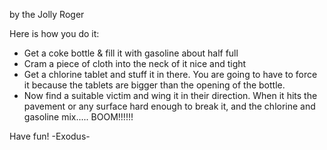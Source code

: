 by the Jolly Roger

Here is how you do it:

- Get a coke bottle & fill it with gasoline about half full
- Cram a piece of cloth into the neck of it nice and tight
- Get a chlorine tablet and stuff it in there. You are going to have
to force it because the tablets are bigger than the opening of the 
bottle. 
- Now find a suitable victim and wing it in their direction. When it 
hits the pavement or any surface hard enough to break it, and the chlorine
and gasoline mix..... BOOM!!!!!!

Have fun!                                    -Exodus-
